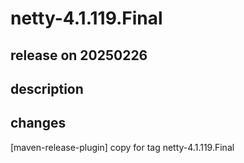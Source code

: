# netty-4.1.119.Final

## release on 20250226
## description
## changes
[maven-release-plugin] copy for tag netty-4.1.119.Final

